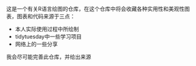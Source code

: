 这是一个有关R语言绘图的仓库，在这个仓库中将会收藏各种实用性和美观性图表，图表和代码来源于三点：

- 本人实际使用过程中所绘制
- tidytuesday中一些学习项目
- 网络上的一些分享

我会尽可能完善此仓库，并给出来源